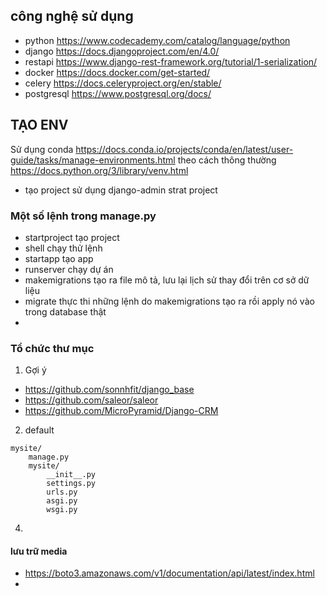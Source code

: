 ## công nghệ sử dụng 
- python https://www.codecademy.com/catalog/language/python
- django https://docs.djangoproject.com/en/4.0/ 
- restapi  https://www.django-rest-framework.org/tutorial/1-serialization/
- docker https://docs.docker.com/get-started/
- celery https://docs.celeryproject.org/en/stable/
- postgresql https://www.postgresql.org/docs/


## TẠO ENV 
Sử dụng conda
https://docs.conda.io/projects/conda/en/latest/user-guide/tasks/manage-environments.html
theo cách thông thường 
https://docs.python.org/3/library/venv.html
- tạo project sử dụng django-admin strat project 

### Một số lệnh trong manage.py 
- startproject tạo project 
- shell chạy thử lệnh 
- startapp tạo app 
- runserver chạy dự án 
- makemigrations tạo ra file mô tả, lưu lại lịch sử thay đổi trên cơ sở dữ liệu 
- migrate thực thi những lệnh do makemigrations tạo ra rồi apply nó vào trong database thật 
-

### Tổ chức thư mục 

1. Gợi ý 
- https://github.com/sonnhfit/django_base
- https://github.com/saleor/saleor
- https://github.com/MicroPyramid/Django-CRM

2. default 
```
mysite/
    manage.py
    mysite/
        __init__.py
        settings.py
        urls.py
        asgi.py
        wsgi.py
```
4.



#### lưu trữ media 
- https://boto3.amazonaws.com/v1/documentation/api/latest/index.html
- 
